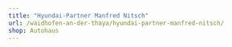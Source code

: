 ```yaml
---
title: "Hyundai-Partner Manfred Nitsch"
url: /waidhofen-an-der-thaya/hyundai-partner-manfred-nitsch/
shop: Autohaus
---
```

